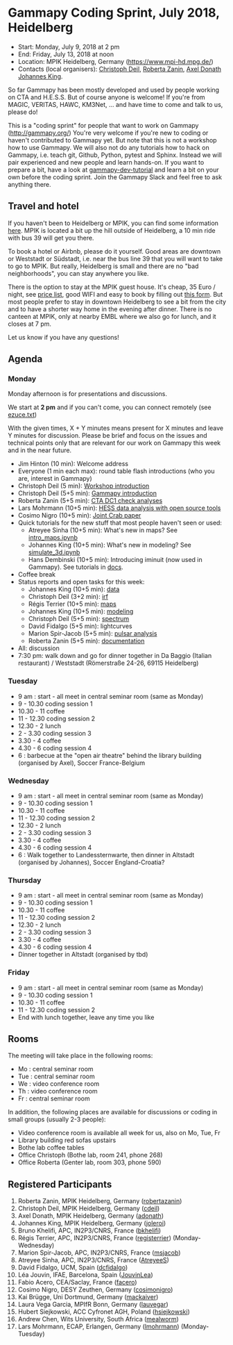 # Gammapy Coding Sprint, July 2018, Heidelberg

* Start: Monday, July 9, 2018 at 2 pm
* End: Friday, July 13, 2018 at noon
* Location: MPIK Heidelberg, Germany (https://www.mpi-hd.mpg.de/)
* Contacts (local organisers):
[Christoph Deil](mailto:christoph.deil@mpi-hd.mpg.de),
[Roberta Zanin](mailto:Roberta.Zanin@mpi-hd.mpg.de),
[Axel Donath](mailto:Axel.@mpi-hd.mpg.de)
[Johannes King](mailto:Johannes.King@mpi-hd.mpg.de).

So far Gammapy has been mostly developed and used by people working on CTA and H.E.S.S.
But of course anyone is welcome! If you're from MAGIC, VERITAS, HAWC, KM3Net, ... and have time to come and talk to us, please do!

This is a "coding sprint" for people that want to work on Gammapy (http://gammapy.org/)
You're very welcome if you're new to coding or haven't contributed to Gammapy yet.
But note that this is not a workshop how to use Gammapy. We will also not do any tutorials how to hack on Gammapy, i.e. teach git, Github, Python, pytest and Sphinx. Instead we will pair experienced and new people and learn hands-on. If you want to prepare a bit, have a look at [gammapy-dev-tutorial](https://github.com/gammapy/gammapy-dev-tutorial) and learn a bit on your own before the coding sprint. Join the Gammapy Slack and feel free to ask anything there.

## Travel and hotel

If you haven't been to Heidelberg or MPIK, you can find some information [here](https://www.mpi-hd.mpg.de/mpi/en/contact/access-and-site-map/). MPIK is located a bit up the hill outside of Heidelberg, a 10 min ride with bus 39 will get you there.

To book a hotel or Airbnb, please do it yourself.
Good areas are downtown or Weststadt or Südstadt, i.e. near the bus line 39 that you will want to take to go to MPIK.
But really, Heidelberg is small and there are no "bad neighborhoods", you can stay anywhere you like.

There is the option to stay at the MPIK guest house. It's cheap, 35 Euro / night, see [price list](https://www.mpi-hd.mpg.de/mpi/fileadmin/files-mpi/2015_price_list_MPIK_guest_houses.pdf), good WIFI and easy to book by filling out [this form](https://www.mpi-hd.mpg.de/mpi/en/information-for/reservation/#2899). But most people prefer to stay in downtown Heidelberg to see a bit from the city and to have a shorter way home in the evening after dinner. There is no canteen at MPIK, only at nearby EMBL where we also go for lunch, and it closes at 7 pm.

Let us know if you have any questions!

## Agenda

### Monday

Monday afternoon is for presentations and discussions.

We start at **2 pm** and if you can't come, you can connect remotely (see [ezuce.txt](ezuce.txt))

With the given times, X + Y minutes means present for X minutes and leave Y minutes for discussion. Please be brief and focus on the issues and technical points only that are relevant for our work on Gammapy this week and in the near future.

* Jim Hinton (10 min): Welcome address
* Everyone (1 min each max): round table flash introductions (who you are, interest in Gammapy)
* Christoph Deil (5 min): [Workshop introduction](https://goo.gl/k3HSkf)
* Christoph Deil (5+5 min): [Gammapy introduction](https://goo.gl/mPdw4d)
* Roberta Zanin (5+5 min): [CTA DC1 check analyses](Talks/20180709_gammapy_DC1.pdf)
* Lars Mohrmann (10+5 min): [HESS data analysis with open source tools](Talks//hess_fits_lars.pdf)
* Cosimo Nigro (10+5 min): [Joint Crab paper](Talks/joint_crab_cosimo.pdf)
* Quick tutorials for the new stuff that most people haven't seen or used:
  * Atreyee Sinha (10+5 min): What's new in maps? See [intro_maps.ipynb](http://docs.gammapy.org/dev/notebooks/intro_maps.html)
  * Johannes King (10+5 min): What's new in modeling? See [simulate_3d.ipynb](http://docs.gammapy.org/dev/notebooks/simulate_3d.html)
  * Hans Dembinski (10+5 min): Introducing iminuit (now used in Gammapy). See tutorials in [docs](http://iminuit.readthedocs.io/).
* Coffee break
* Status reports and open tasks for this week:
  * Johannes King (10+5 min): [data](Talks/data.pdf)
  * Christoph Deil (3+2 min): [irf](https://goo.gl/VnYX9u)
  * Régis Terrier (10+5 min): [maps](Talks/map_status_future.pdf)
  * Johannes King (10+5 min): [modeling]((Talks/modeling.pdf))
  * Christoph Deil (5+5 min): [spectrum](https://goo.gl/4jYsZy)
  * David Fidalgo (5+5 min): lightcurves
  * Marion Spir-Jacob (5+5 min): [pulsar analysis](Talks/codingsprint_gammapy_pulsars_jui2018.pdf)
  * Roberta Zanin (5+5 min): [documentation](Talks/20180709_gammapy_docs.pdf)
* All: discussion
* 7:30 pm: walk down and go for dinner together in Da Baggio (Italian restaurant) / Weststadt (Römerstraße 24-26, 69115 Heidelberg)

### Tuesday

* 9 am : start - all meet in central seminar room (same as Monday)
* 9 - 10.30 coding session 1
* 10.30 - 11 coffee
* 11 - 12.30 coding session 2
* 12.30 - 2 lunch
* 2 - 3.30 coding session 3
* 3.30 - 4 coffee 
* 4.30 - 6 coding session 4
* 6 : barbecue at the "open air theatre" behind the library building (organised by Axel), Soccer France-Belgium

### Wednesday

* 9 am : start - all meet in central seminar room (same as Monday)
* 9 - 10.30 coding session 1
* 10.30 - 11 coffee
* 11 - 12.30 coding session 2
* 12.30 - 2 lunch
* 2 - 3.30 coding session 3
* 3.30 - 4 coffee 
* 4.30 - 6 coding session 4
* 6 : Walk together to Landessternwarte, then dinner in Altstadt (organised by Johannes), Soccer England-Croatia?

### Thursday

* 9 am : start - all meet in central seminar room (same as Monday)
* 9 - 10.30 coding session 1
* 10.30 - 11 coffee
* 11 - 12.30 coding session 2
* 12.30 - 2 lunch
* 2 - 3.30 coding session 3
* 3.30 - 4 coffee 
* 4.30 - 6 coding session 4
* Dinner together in Altstadt (organised by tbd)

### Friday

* 9 am : start - all meet in central seminar room (same as Monday)
* 9 - 10.30 coding session 1
* 10.30 - 11 coffee
* 11 - 12.30 coding session 2
* End with lunch together, leave any time you like

## Rooms

The meeting will take place in the following rooms:

* Mo : central seminar room
* Tue : central seminar room
* We : video conference room
* Th : video conference room
* Fr : central seminar room

In addition, the following places are available for discussions or coding in small groups (usually 2-3 people):

* Video conference room is available all week for us, also on Mo, Tue, Fr
* Library building red sofas upstairs
* Bothe lab coffee tables
* Office Christoph (Bothe lab, room 241, phone 268)
* Office Roberta (Genter lab, room 303, phone 590)

## Registered Participants

1. Roberta Zanin, MPIK Heidelberg, Germany ([robertazanin](https://github.com/robertazanin))
1. Christoph Deil, MPIK Heidelberg, Germany ([cdeil](https://github.com/cdeil))
1. Axel Donath, MPIK Heidelberg, Germany ([adonath](https://github.com/adonath))
1. Johannes King, MPIK Heidelberg, Germany ([joleroi](https://github.com/joleroi))
1. Bruno Khelifi, APC, IN2P3/CNRS, France ([bkhelifi](https://github.com/bkhelifi))
1. Régis Terrier, APC, IN2P3/CNRS, France ([registerrier](https://github.com/registerrier)) (Monday-Wednesday)
1. Marion Spir-Jacob, APC, IN2P3/CNRS, France ([msjacob](https://github.com/msjacob))
1. Atreyee Sinha, APC, IN2P3/CNRS, France ([AtreyeeS](https://github.com/AtreyeeS))
1. David Fidalgo, UCM, Spain ([dcfidalgo](https://github.com/dcfidalgo))
1. Léa Jouvin, IFAE, Barcelona, Spain ([JouvinLea](https://github.com/JouvinLea))
1. Fabio Acero, CEA/Saclay, France ([facero](https://github.com/facero))
1. Cosimo Nigro, DESY Zeuthen, Germany ([cosimonigro](https://github.com/cosimonigro))
1. Kai Brügge, Uni Dortmund, Germany ([mackaiver](https://github.com/mackaiver))
1. Laura Vega Garcia, MPIfR Bonn, Germany ([lauvegar](https://github.com/lauvegar))
1. Hubert Siejkowski, ACC Cyfronet AGH, Poland ([hsiejkowski](https://github.com/hsiejkowski))
1. Andrew Chen, Wits University, South Africa ([mealworm](https://github.com/mealworm))
1. Lars Mohrmann, ECAP, Erlangen, Germany ([lmohrmann](https://github.com/lmohrmann)) (Monday-Tuesday)
